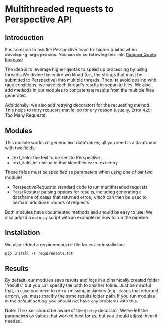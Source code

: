# Multithreaded requests to Perspective API


## Introduction
It is common to ask the Perspective team for higher quotas when developing large projects. You can do so following this link: [Request Quota Increase](https://developers.perspectiveapi.com/s/request-quota-increase?language=en_US)

The idea is to leverage higher quotas to speed up processing by using threads: We divide the entire workload (i.e., the strings that must be submitted to Perspective) into multiple threads. Then, to avoid dealing with race conditions, we save each thread's results in separate files. We also add methods in our modules to concatenate results from the multiple files generated.

Additionally, we also add retrying decorators for the requesting method. This helps to retry requests that failed for any reason (usually, Error 429: Too Many Requests)

## Modules

This module works on generic text dataframes; all you need is a dataframe with two fields:
- text_field: the text to be sent to Perspective
- text_field_id: unique id that identifies each text entry

These fields must be specified as parameters when using one of our two modules:
- PerspectiveRequests: standard code to run multithreaded requests
- ParseResults: parsing options for results, including generating a dataframe of cases that returned erros, which can then be used to perform additional rounds of requests

Both modules have documented methods and should be easy to use. We also added a ```main.py``` script with an example on how to run the pipeline

## Installation

We also added a requirements.txt file for easier installation:

```
pip install -r requirements.txt

```

## Results

By default, our modules save results and logs in a dinamically created folder '/results', but you can specify the path to another folder. Just be mindful that, in case you need to re-run missing instances (e.g., cases that returned errors), you must specifiy the same results folder path. If you run modules in the default setting, you should not have any problems with this.

Note:
The user should be aware of the ```@retry``` decorator. We've left the parameters as values that worked best for us, but you should adjust them if needed.